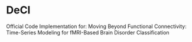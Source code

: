 # DeCI
Official Code Implementation for: Moving Beyond Functional Connectivity: Time-Series Modeling for fMRI-Based Brain Disorder Classification
